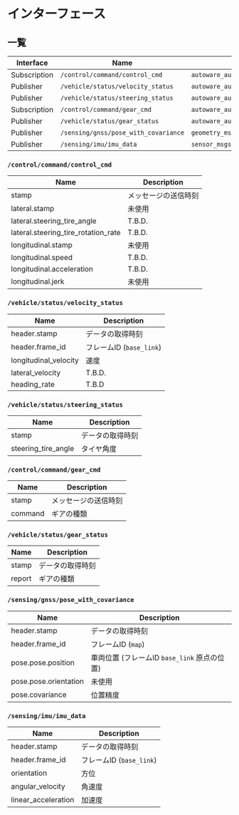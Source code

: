 # インターフェース

## 一覧

| Interface    | Name                                 | Type                                                     |
| ------------ | ------------------------------------ | -------------------------------------------------------- |
| Subscription | `/control/command/control_cmd`       | `autoware_auto_control_msgs/msg/AckermannControlCommand` |
| Publisher    | `/vehicle/status/velocity_status`    | `autoware_auto_vehicle_msgs/msg/VelocityReport`          |
| Publisher    | `/vehicle/status/steering_status`    | `autoware_auto_vehicle_msgs/msg/SteeringReport`          |
| Subscription | `/control/command/gear_cmd`          | `autoware_auto_vehicle_msgs/msg/GearCommand`             |
| Publisher    | `/vehicle/status/gear_status`        | `autoware_auto_vehicle_msgs/msg/GearReport`              |
| Publisher    | `/sensing/gnss/pose_with_covariance` | `geometry_msgs/msg/PoseWithCovarianceStamped`            |
| Publisher    | `/sensing/imu/imu_data`              | `sensor_msgs/msg/Imu`                                    |

<!--
| Service      | `/control/control_mode_request`      | `autoware_auto_vehicle_msgs/srv/ControlModeCommand`      |
| Publisher    | `/vehicle/status/control_mode`       | `autoware_auto_vehicle_msgs/msg/ControlModeReport`       |
| Publisher    | `/vehicle/status/actuation_status`   | `tier4_vehicle_msgs/msg/ActuationStatusStamped`          |
-->

### `/control/command/control_cmd`

| Name                                | Description          |
| ----------------------------------- | -------------------- |
| stamp                               | メッセージの送信時刻 |
| lateral.stamp                       | 未使用               |
| lateral.steering_tire_angle         | T.B.D.               |
| lateral.steering_tire_rotation_rate | T.B.D.               |
| longitudinal.stamp                  | 未使用               |
| longitudinal.speed                  | T.B.D.               |
| longitudinal.acceleration           | T.B.D.               |
| longitudinal.jerk                   | 未使用               |

### `/vehicle/status/velocity_status`

| Name                  | Description              |
| --------------------- | ------------------------ |
| header.stamp          | データの取得時刻         |
| header.frame_id       | フレームID (`base_link`) |
| longitudinal_velocity | 速度                     |
| lateral_velocity      | T.B.D.                   |
| heading_rate          | T.B.D                    |

### `/vehicle/status/steering_status`

| Name                | Description      |
| ------------------- | ---------------- |
| stamp               | データの取得時刻 |
| steering_tire_angle | タイヤ角度       |

### `/control/command/gear_cmd`

| Name    | Description          |
| ------- | -------------------- |
| stamp   | メッセージの送信時刻 |
| command | ギアの種類           |

### `/vehicle/status/gear_status`

| Name   | Description      |
| ------ | ---------------- |
| stamp  | データの取得時刻 |
| report | ギアの種類       |

### `/sensing/gnss/pose_with_covariance`

| Name                  | Description                                  |
| --------------------- | -------------------------------------------- |
| header.stamp          | データの取得時刻                             |
| header.frame_id       | フレームID (`map`)                           |
| pose.pose.position    | 車両位置 (フレームID `base_link` 原点の位置) |
| pose.pose.orientation | 未使用                                       |
| pose.covariance       | 位置精度                                     |

### `/sensing/imu/imu_data`

| Name                | Description              |
| ------------------- | ------------------------ |
| header.stamp        | データの取得時刻         |
| header.frame_id     | フレームID (`base_link`) |
| orientation         | 方位                     |
| angular_velocity    | 角速度                   |
| linear_acceleration | 加速度                   |
